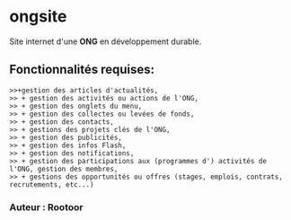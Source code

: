 # ongsite  

Site internet d'une **ONG** en développement durable. 

## Fonctionnalités requises:   
```//En extraire les tables SQL  
>>+gestion des articles d'actualités,  
>> + gestion des activités ou actions de l'ONG,  
>> + gestion des onglets du menu,  
>> + gestion des collectes ou levées de fonds,  
>> + gestion des contacts,  
>> + gestions des projets clés de l'ONG,  
>> + gestion des publicités,  
>> + gestion des infos Flash,  
>> + gestion des notifications,  
>> + gestion des participations aux (programmes d') activités de l'ONG, gestion des membres,  
>> + gestions des opportunités ou offres (stages, emplois, contrats, recrutements, etc...)  
```  
  

  ### Auteur : Rootoor
